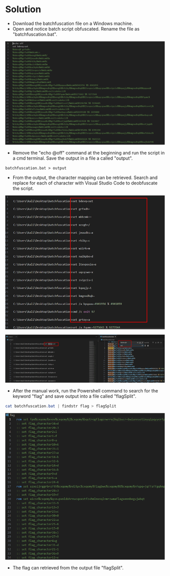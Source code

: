 # Solution
- Download the batchfuscation file on a Windows machine.
- Open and notice batch script obfuscated. Rename the file as "batchfuscation.bat".

![Alt text](image.png)

- Remove the "echo @off" command at the beginning and run the script in a cmd terminal. Save the output in a file a called "output".
```batch
batchfuscation.bat > output
```
- From the output, the character mapping can be retrieved. Search and replace for each of character with Visual Studio Code to deobfuscate the script.

![Alt text](image-1.png)

![Alt text](image-2.png)

- After the manual work, run the Powershell command to search for the keyword "flag" and save output into a file called "flagSplit".
```PowerShell
cat batchfuscation.bat | findstr flag > flagSplit
```

![Alt text](image-3.png)

- The flag can retrieved from the output file "flagSplit".
 